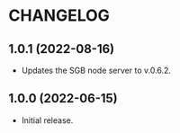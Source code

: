 # CHANGELOG

## 1.0.1 (2022-08-16)

- Updates the SGB node server to v.0.6.2.

## 1.0.0 (2022-06-15)

- Initial release.
